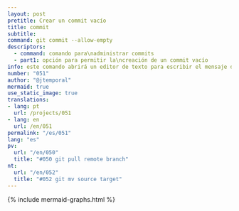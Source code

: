 ```yaml
---
layout: post
pretitle: Crear un commit vacío
title: commit
subtitle:
command: git commit --allow-empty
descriptors:
  - command: comando para\nadministrar commits
  - part1: opción para permitir la\ncreación de un commit vacío
info: este comando abrirá un editor de texto para escribir el mensaje del commit
number: "051"
author: "@jtemporal"
mermaid: true
use_static_image: true
translations:
- lang: pt
  url: /projects/051
- lang: en
  url: /en/051
permalink: "/es/051"
lang: "es"
pv: 
  url: "/en/050"
  title: "#050 git pull remote branch"
nt:
  url: "/en/052"
  title: "#052 git mv source target"
---
```


{% include mermaid-graphs.html %}